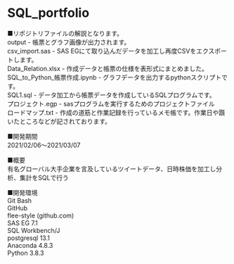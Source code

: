 # SQL_portfolio
■リポジトリファイルの解説となります。  
output                       - 帳票とグラフ画像が出力されます。  
csv_import.sas               - SAS EGにて取り込んだデータを加工し再度CSVをエクスポートします。  
Data_Relation.xlsx           - 作成データと帳票の仕様を表形式にまとめました。  
SQL_to_Python_帳票作成.ipynb  - グラフデータを出力するpythonスクリプトです。  
SQL1.sql                     - データ加工から帳票データを作成しているSQLプログラムです。    
プロジェクト.egp             - sasプログラムを実行するためのプロジェクトファイル    
ロードマップ.txt             - 作成の道筋と作業記録を行っているメモ帳です。作業日や躓いたところなどが記されております。    

■開発期間  
2021/02/06～2021/03/07  

■概要  
有名グローバル大手企業を言及しているツイートデータ、日時株価を加工し分析、集計をSQLで行う  

■開発環境  
Git Bash  
GitHub   
flee-style (github.com)  
SAS EG 7.1  
SQL Workbench/J   
postgresql 13.1  
Anaconda 4.8.3  
Python 3.8.3   
